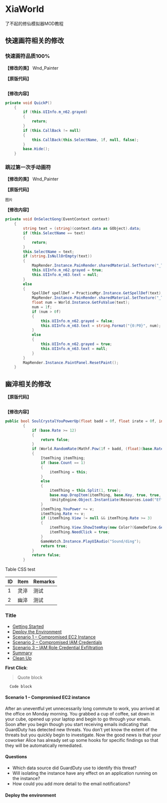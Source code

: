# XiaWorld
了不起的修仙模拟器MOD教程

## 快速画符相关的修改

### 快速画符品质100%

**【修改的类】** Wnd_Painter

**【原版代码】** 
```csharp

````

**【修改内容】** 
```csharp
private void QuickP()
	{
		if (this.UIInfo.m_n62.grayed)
		{
			return;
		}
		if (this.CallBack != null)
		{
			this.CallBack(this.SelectName, 1f, null, false);
		}
		base.Hide();
	}
````
### 跳过第一次手动画符

**【修改的类】** Wnd_Painter

**【原版代码】** 
````
图片
````

**【修改内容】** 
```csharp
private void OnSelectGong(EventContext context)
	{
		string text = (string)(context.data as GObject).data;
		if (this.SelectName == text)
		{
			return;
		}
		this.SelectName = text;
		if (string.IsNullOrEmpty(text))
		{
			MapRender.Instance.PainRender.sharedMaterial.SetTexture("_Temp", null);
			this.UIInfo.m_n62.grayed = true;
			this.UIInfo.m_n63.text = null;
		}
		else
		{
			SpellDef spellDef = PracticeMgr.Instance.GetSpellDef(text);
			MapRender.Instance.PainRender.sharedMaterial.SetTexture("_Temp", Resources.Load<Texture2D>(spellDef.Template));
			float num = World.Instance.GetFuValue(text);
			num = 1f;
			if (num > 0f)
			{
				this.UIInfo.m_n62.grayed = false;
				this.UIInfo.m_n63.text = string.Format("{0:P0}", num);
			}
			else
			{
				this.UIInfo.m_n62.grayed = true;
				this.UIInfo.m_n63.text = null;
			}
		}
		MapRender.Instance.PaintPanel.ResetPaint();
	}
````


## 幽淬相关的修改

**【原版代码】** 
```csharp

````

**【修改内容】** 
```csharp
public bool SoulCrystalYouPowerUp(float badd = 0f, float irate = 0f, int v = 1)
		{
			if (base.Rate >= 12)
			{
				return false;
			}
			if (World.RandomRate(Mathf.Pow(1f + badd, (float)(base.Rate + this.YouPower))))
			{
				ItemThing itemThing;
				if (base.Count == 1)
				{
					itemThing = this;
				}
				else
				{
					itemThing = this.Split(1, true);
					base.map.DropItem(itemThing, base.Key, true, true, true, false, 0f);
					(UnityEngine.Object.Instantiate(Resources.Load("Effect/System/FlyLine")) as GameObject).GetComponent<FlyLineRender>().Begin(base.Pos, itemThing.Pos, 0.2f, null);
				}
				itemThing.YouPower += v;
				itemThing.Rate += v;
				if (itemThing.View != null && itemThing.Rate >= 3)
				{
					itemThing.View.ShowItemRay(new Color?(GameDefine.GetRateColor(itemThing.Rate)));
					itemThing.NeedClick = true;
				}
				GameWatch.Instance.PlayUIAudio("Sound/ding");
				return true;
			}
			return false;
		}
````

Table CSS test

ID | Item | Remarks
---|------|--------
1  |灵淬  |测试
2| 幽淬| 测试

### Title

* [Getting Started](#started) 
* [Deploy the Environment](#deploy) 
* [Scenario 1 – Compromised EC2 Instance](#attack1) 
* [Scenario 2 – Compromised IAM Credentials](#attack2)
* [Scenario 3 – IAM Role Credential Exfiltration](#attack3)
* [Summary](#summary)
* [Clean Up](#cleanup)

**First Click**:

> Quote block

````
  Code block
````


#### Scenario 1 – Compromised EC2 instance <a name="attack1"/> </a>



After an uneventful yet unnecessarily long commute to work, you arrived at the office on Monday morning. You grabbed a cup of coffee, sat down in your cube, opened up your laptop and begin to go through your emails. Soon after you begin though you start receiving emails indicating that GuardDuty has detected new threats. You don’t yet know the extent of the threats but you quickly begin to investigate. Now the good news is that your coworker Alice has already set up some hooks for specific findings so that they will be automatically remediated. 


#### Questions
* Which data source did GuardDuty use to identify this threat?
* Will isolating the instance have any effect on an application running on the instance?
* How could you add more detail to the email notifications?

#### Deploy the environment <a name="deploy"/> </a>

